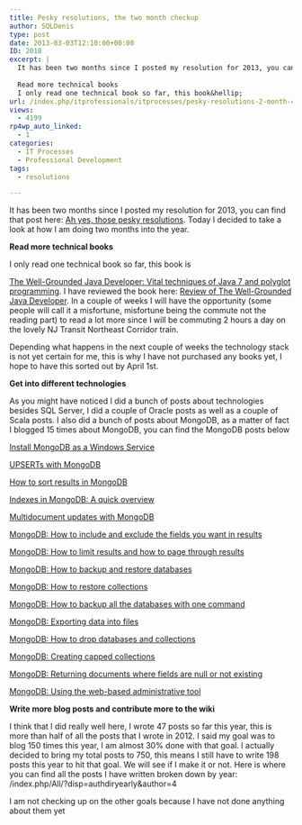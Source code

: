 ```yaml
---
title: Pesky resolutions, the two month checkup
author: SQLDenis
type: post
date: 2013-03-03T12:10:00+00:00
ID: 2018
excerpt: |
  It has been two months since I posted my resolution for 2013, you can find that post here: Ah yes, those pesky resolutions. Today I decided to take a look at how I am doing.
  
  Read more technical books
  I only read one technical book so far, this book&hellip;
url: /index.php/itprofessionals/itprocesses/pesky-resolutions-2-month-checkup/
views:
  - 4199
rp4wp_auto_linked:
  - 1
categories:
  - IT Processes
  - Professional Development
tags:
  - resolutions

---
```

It has been two months since I posted my resolution for 2013, you can find that post here: [Ah yes, those pesky resolutions][1]. Today I decided to take a look at how I am doing two months into the year.

**Read more technical books**
  
I only read one technical book so far, this book is
   
[The Well-Grounded Java Developer: Vital techniques of Java 7 and polyglot programming][2]. I have reviewed the book here: [Review of The Well-Grounded Java Developer][3]. In a couple of weeks I will have the opportunity (some people will call it a misfortune, misfortune being the commute not the reading part) to read a lot more since I will be commuting 2 hours a day on the lovely NJ Transit Northeast Corridor train.
  
Depending what happens in the next couple of weeks the technology stack is not yet certain for me, this is why I have not purchased any books yet, I hope to have this sorted out by April 1st.

**Get into different technologies**
  
As you might have noticed I did a bunch of posts about technologies besides SQL Server, I did a couple of Oracle posts as well as a couple of Scala posts. I also did a bunch of posts about MongoDB, as a matter of fact I blogged 15 times about MongoDB, you can find the MongoDB posts below

[Install MongoDB as a Windows Service][4]
  
[UPSERTs with MongoDB][5]
  
[How to sort results in MongoDB][6]
  
[Indexes in MongoDB: A quick overview][7]
  
[Multidocument updates with MongoDB][8]
  
[MongoDB: How to include and exclude the fields you want in results][9]
  
[MongoDB: How to limit results and how to page through results][10]
  
[MongoDB: How to backup and restore databases][11]
  
[MongoDB: How to restore collections][12]
  
[MongoDB: How to backup all the databases with one command][13]
  
[MongoDB: Exporting data into files][14]
  
[MongoDB: How to drop databases and collections][15]
  
[MongoDB: Creating capped collections][16]
  
[MongoDB: Returning documents where fields are null or not existing][17]
  
[MongoDB: Using the web-based administrative tool][18]

**Write more blog posts and contribute more to the wiki**
  
I think that I did really well here, I wrote 47 posts so far this year, this is more than half of all the posts that I wrote in 2012. I said my goal was to blog 150 times this year, I am almost 30% done with that goal. I actually decided to bring my total posts to 750, this means I still have to write 198 posts this year to hit that goal. We will see if I make it or not. Here is where you can find all the posts I have written broken down by year: /index.php/All/?disp=authdiryearly&author=4

I am not checking up on the other goals because I have not done anything about them yet

 [1]: /index.php/ITProfessionals/ProfessionalDevelopment/ah-yes-those-pesky-resolutions
 [2]: http://www.amazon.com/gp/product/1617290068/ref=as_li_ss_tl?ie=UTF8&tag=sql08-20&linkCode=as2&camp=1789&creative=390957&creativeASIN=1617290068
 [3]: /index.php/EnterpriseDev/AppServer/JEE/review-of-the-well-grounded
 [4]: /index.php/DataMgmt/DBProgramming/creating-mongodb-as-a-service
 [5]: /index.php/DataMgmt/DBProgramming/doing-upserts-in-mongodb
 [6]: /index.php/DataMgmt/DBProgramming/mongodb-how-to-sort-results
 [7]: /index.php/DataMgmt/DBProgramming/indexes-in-mongodb
 [8]: /index.php/DataMgmt/DBProgramming/multidocument-updates-with-mongodb
 [9]: /index.php/DataMgmt/DBProgramming/mongodb-how-to-include-and
 [10]: /index.php/DataMgmt/DBAdmin/MSSQLServerAdmin/mongodb-how-to-limit-results
 [11]: /index.php/DataMgmt/DBAdmin/MSSQLServerAdmin/mongodb-backup-and-restore-databases
 [12]: /index.php/DataMgmt/DBAdmin/mongodb-how-to-restore-collections
 [13]: /index.php/DataMgmt/DBAdmin/mongodb-how-to-backup-all
 [14]: /index.php/DataMgmt/DBProgramming/mongodb-exporting-data-into-files
 [15]: /index.php/DataMgmt/DBAdmin/MSSQLServerAdmin/mongodb-how-to-drop-databases
 [16]: /index.php/DataMgmt/DBProgramming/mongodb-creating-capped-collections
 [17]: /index.php/DataMgmt/DBProgramming/mongodb-returning-documents-where-fields
 [18]: /index.php/DataMgmt/DBAdmin/mongodb-using-the-web-based